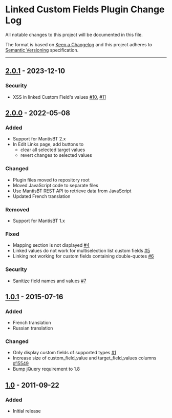 # Linked Custom Fields Plugin Change Log

All notable changes to this project will be documented in this file.

The format is based on [Keep a Changelog](http://keepachangelog.com/)
and this project adheres to [Semantic Versioning](http://semver.org/)
specification.

--------------------------------------------------------------------------------

## [2.0.1] - 2023-12-10

### Security

- XSS in linked Custom Field's values
  [#10](https://github.com/mantisbt-plugins/LinkedCustomFields/issue/10),
  [#11](https://github.com/mantisbt-plugins/LinkedCustomFields/issue/11)


## [2.0.0] - 2022-05-08

### Added

- Support for MantisBT 2.x
- In Edit Links page, add buttons to 
  - clear all selected target values
  - revert changes to selected values

### Changed

- Plugin files moved to repository root
- Moved JavaScript code to separate files
- Use MantisBT REST API to retrieve data from JavaScript
- Updated French translation

### Removed

- Support for MantisBT 1.x

### Fixed

- Mapping section is not displayed
  [#4](https://github.com/mantisbt-plugins/LinkedCustomFields/pull/4)
- Linked values do not work for multiselection list custom fields
  [#5](https://github.com/mantisbt-plugins/LinkedCustomFields/pull/5)
- Linking not working for custom fields containing double-quotes
  [#6](https://github.com/mantisbt-plugins/LinkedCustomFields/pull/6)

### Security

- Sanitize field names and values
  [#7](https://github.com/mantisbt-plugins/LinkedCustomFields/pull/7)


## [1.0.1] - 2015-07-16

### Added

- French translation
- Russian translation

### Changed

- Only display custom fields of supported types
  [#1](https://github.com/mantisbt-plugins/LinkedCustomFields/pull/1)
- Increase size of custom_field_value and target_field_values columns 
  [#15549](https://mantisbt.org/bugs/view.php?id=15549)
- Bump jQuery requirement to 1.8


## [1.0] - 2011-09-22

### Added

- Initial release


[2.0.1]: https://github.com/mantisbt-plugins/LinkedCustomFields/compare/v2.0.0...v2.0.1
[2.0.0]: https://github.com/mantisbt-plugins/LinkedCustomFields/compare/v1.0.1...2.0.0
[1.0.1]: https://github.com/mantisbt-plugins/LinkedCustomFields/compare/v1.0.0...v1.0.1
[1.0]: https://github.com/mantisbt-plugins/LinkedCustomFields/compare/1b2a1482f931ae21b5cdad7e710b8c8a574b3915...v1.0.0
